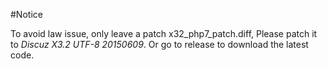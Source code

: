 #Notice

To avoid law issue, only leave a patch x32_php7_patch.diff, Please patch it to *Discuz X3.2 UTF-8 20150609*. Or go to release to download the latest code.
